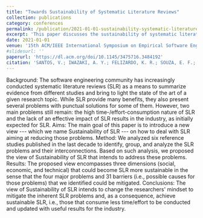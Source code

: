 ```yaml
---
title: "Towards Sustainability of Systematic Literature Reviews"
collection: publications
category: conferences
permalink: /publication/2021-01-01-sustainability-systematic-literature-reviews
excerpt: 'This paper discusses the sustainability of systematic literature reviews, presented at the 15th ACM/IEEE International Symposium on Empirical Software Engineering and Measurement 2021.'
date: 2021-01-01
venue: '15th ACM/IEEE International Symposium on Empirical Software Engineering and Measurement'
#slidesurl: ''
paperurl: 'https://dl.acm.org/doi/10.1145/3475716.3484192'
citation: 'SANTOS, V.; IWAZAKI, A. Y.; FELIZARDO, K. R.; SOUZA, E. F.; NAKAGAWA, E. Y. (2021). "Towards Sustainability of Systematic Literature Reviews." In: <i>15th ACM/IEEE International Symposium on Empirical Software Engineering and Measurement</i>, Bari, Italy, Proceedings of 15th ACM/IEEE International Symposium on Empirical Software Engineering and Measurement, 2021.'
---
```


Background: The software engineering community has increasingly conducted systematic literature reviews (SLR) as a means to summarize evidence from different studies and bring to light the state of the art of a given research topic. While SLR provide many benefits, they also present several problems with punctual solutions for some of them. However, two main problems still remain: the high time-/effort-consumption nature of SLR and the lack of an effective impact of SLR results in the industry, as initially expected for SLR. Aims: The main goal of this paper is to introduce a new view --- which we name Sustainability of SLR --- on how to deal with SLR aiming at reducing those problems. Method: We analyzed six reference studies published in the last decade to identify, group, and analyze the SLR problems and their interconnections. Based on such analysis, we proposed the view of Sustainability of SLR that intends to address these problems. Results: The proposed view encompasses three dimensions (social, economic, and technical) that could become SLR more sustainable in the sense that the four major problems and 31 barriers (i.e., possible causes for those problems) that we identified could be mitigated. Conclusions: The view of Sustainability of SLR intends to change the researchers' mindset to mitigate the inherent SLR problems and, as a consequence, achieve sustainable SLR, i.e., those that consume less time/effort to be conducted and updated with useful results for the industry.